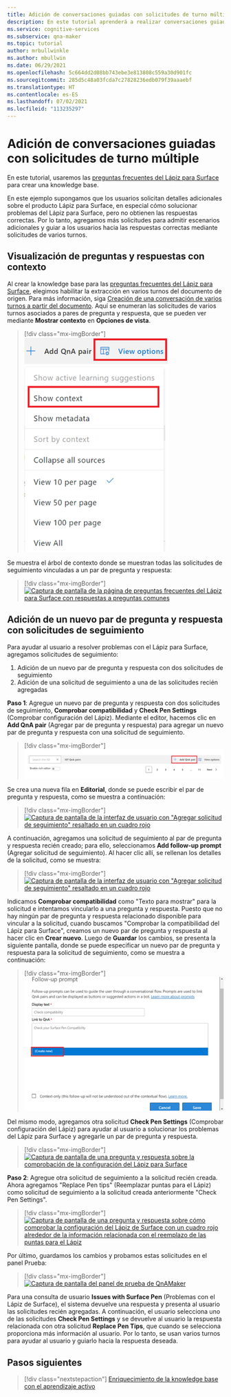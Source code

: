 ```yaml
---
title: Adición de conversaciones guiadas con solicitudes de turno múltiple
description: En este tutorial aprenderá a realizar conversaciones guiadas con solicitudes de varios turnos.
ms.service: cognitive-services
ms.subservice: qna-maker
ms.topic: tutorial
author: mrbullwinkle
ms.author: mbullwin
ms.date: 06/29/2021
ms.openlocfilehash: 5c664dd2d08bb743ebe3e813808c559a30d901fc
ms.sourcegitcommit: 285d5c48a03fcda7c27828236edb079f39aaaebf
ms.translationtype: HT
ms.contentlocale: es-ES
ms.lasthandoff: 07/02/2021
ms.locfileid: "113235297"
---
```

# <a name="add-guided-conversations-with-multi-turn-prompts"></a>Adición de conversaciones guiadas con solicitudes de turno múltiple

 En este tutorial, usaremos las [preguntas frecuentes del Lápiz para Surface](https://support.microsoft.com/surface/how-to-use-your-surface-pen-8a403519-cd1f-15b2-c9df-faa5aa924e98) para crear una knowledge base.

En este ejemplo supongamos que los usuarios solicitan detalles adicionales sobre el producto Lápiz para Surface, en especial cómo solucionar problemas del Lápiz para Surface, pero no obtienen las respuestas correctas. Por lo tanto, agregamos más solicitudes para admitir escenarios adicionales y guiar a los usuarios hacia las respuestas correctas mediante solicitudes de varios turnos.

## <a name="view-qnas-with-context"></a>Visualización de preguntas y respuestas con contexto
Al crear la knowledge base para las [preguntas frecuentes del Lápiz para Surface](https://support.microsoft.com/surface/how-to-use-your-surface-pen-8a403519-cd1f-15b2-c9df-faa5aa924e98), elegimos habilitar la extracción en varios turnos del documento de origen. Para más información, siga [Creación de una conversación de varios turnos a partir del documento](../how-to/multiturn-conversation.md#create-a-multi-turn-conversation-from-a-documents-structure). Aquí se enumeran las solicitudes de varios turnos asociados a pares de pregunta y respuesta, que se pueden ver mediante **Mostrar contexto** en **Opciones de vista**.

> [!div class="mx-imgBorder"]
> [ ![Captura de pantalla con opciones de vista que muestran el contexto descrito en cuadros rojos]( ../media/guided-conversations/show-context.png) ]( ../media/guided-conversations/show-context.png#lightbox)

Se muestra el árbol de contexto donde se muestran todas las solicitudes de seguimiento vinculadas a un par de pregunta y respuesta: 

> [!div class="mx-imgBorder"]
> [ ![Captura de pantalla de la página de preguntas frecuentes del Lápiz para Surface con respuestas a preguntas comunes]( ../media/guided-conversations/source.png) ]( ../media/guided-conversations/source.png#lightbox)

## <a name="add-new-qna-pair-with-follow-up-prompts"></a>Adición de un nuevo par de pregunta y respuesta con solicitudes de seguimiento

Para ayudar al usuario a resolver problemas con el Lápiz para Surface, agregamos solicitudes de seguimiento:

1.  Adición de un nuevo par de pregunta y respuesta con dos solicitudes de seguimiento
2.  Adición de una solicitud de seguimiento a una de las solicitudes recién agregadas

**Paso 1**: Agregue un nuevo par de pregunta y respuesta con dos solicitudes de seguimiento, **Comprobar compatibilidad** y **Check Pen Settings** (Comprobar configuración del Lápiz). Mediante el editor, hacemos clic en **Add QnA pair** (Agregar par de pregunta y respuesta) para agregar un nuevo par de pregunta y respuesta con una solicitud de seguimiento.

> [!div class="mx-imgBorder"]
> [ ![Captura de pantalla de la interfaz de usuario con "Agregar par de pregunta y respuesta" resaltado en un cuadro rojo]( ../media/guided-conversations/add-pair.png) ]( ../media/guided-conversations/add-pair.png#lightbox)

Se crea una nueva fila en **Editorial**, donde se puede escribir el par de pregunta y respuesta, como se muestra a continuación:

> [!div class="mx-imgBorder"]
> [ ![Captura de pantalla de la interfaz de usuario con "Agregar solicitud de seguimiento" resaltado en un cuadro rojo]( ../media/guided-conversations/follow-up.png) ]( ../media/guided-conversations/follow-up.png#lightbox)

A continuación, agregamos una solicitud de seguimiento al par de pregunta y respuesta recién creado; para ello, seleccionamos **Add follow-up prompt** (Agregar solicitud de seguimiento). Al hacer clic allí, se rellenan los detalles de la solicitud, como se muestra:

> [!div class="mx-imgBorder"]
> [ ![Captura de pantalla de la interfaz de usuario con "Agregar solicitud de seguimiento" resaltado en un cuadro rojo]( ../media/guided-conversations/follow-up.png) ]( ../media/guided-conversations/follow-up.png#lightbox)

Indicamos **Comprobar compatibilidad** como "Texto para mostrar" para la solicitud e intentamos vincularlo a una pregunta y respuesta. Puesto que no hay ningún par de pregunta y respuesta relacionado disponible para vincular a la solicitud, cuando buscamos "Comprobar la compatibilidad del Lápiz para Surface", creamos un nuevo par de pregunta y respuesta al hacer clic en **Crear nuevo**. Luego de **Guardar** los cambios, se presenta la siguiente pantalla, donde se puede especificar un nuevo par de pregunta y respuesta para la solicitud de seguimiento, como se muestra a continuación:

> [!div class="mx-imgBorder"]
> [ ![Captura de pantalla de una pregunta y respuesta sobre la comprobación de la compatibilidad del Lápiz para Surface]( ../media/guided-conversations/check-compatibility.png) ]( ../media/guided-conversations/check-compatibility.png#lightbox)

Del mismo modo, agregamos otra solicitud **Check Pen Settings** (Comprobar configuración del Lápiz) para ayudar al usuario a solucionar los problemas del Lápiz para Surface y agregarle un par de pregunta y respuesta.

> [!div class="mx-imgBorder"]
> [ ![Captura de pantalla de una pregunta y respuesta sobre la comprobación de la configuración del Lápiz para Surface]( ../media/guided-conversations/check-pen-settings.png) ]( ../media/guided-conversations/check-pen-settings.png#lightbox)

**Paso 2**: Agregue otra solicitud de seguimiento a la solicitud recién creada. Ahora agregamos "Replace Pen tips" (Reemplazar puntas para el Lápiz) como solicitud de seguimiento a la solicitud creada anteriormente "Check Pen Settings".

> [!div class="mx-imgBorder"]
> [ ![Captura de pantalla de una pregunta y respuesta sobre cómo comprobar la configuración del Lápiz de Surface con un cuadro rojo alrededor de la información relacionada con el reemplazo de las puntas para el Lápiz]( ../media/guided-conversations/replace-pen-tips.png) ]( ../media/guided-conversations/replace-pen-tips.png#lightbox)

Por último, guardamos los cambios y probamos estas solicitudes en el panel Prueba: 

> [!div class="mx-imgBorder"]
> [ ![Captura de pantalla del panel de prueba de QnAMaker]( ../media/guided-conversations/test-pane.png) ]( ../media/guided-conversations/test-pane.png#lightbox)

Para una consulta de usuario **Issues with Surface Pen** (Problemas con el Lápiz de Surface), el sistema devuelve una respuesta y presenta al usuario las solicitudes recién agregadas. A continuación, el usuario selecciona uno de las solicitudes **Check Pen Settings** y se devuelve al usuario la respuesta relacionada con otra solicitud **Replace Pen Tips**, que cuando se selecciona proporciona más información al usuario. Por lo tanto, se usan varios turnos para ayudar al usuario y guiarlo hacia la respuesta deseada.

## <a name="next-steps"></a>Pasos siguientes

> [!div class="nextstepaction"]
> [Enriquecimiento de la knowledge base con el aprendizaje activo](active-learning.md)